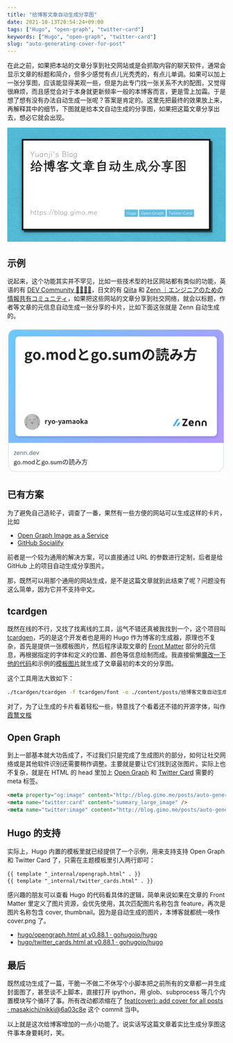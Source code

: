 ```yaml
---
title: "给博客文章自动生成分享图"
date: 2021-10-13T20:54:24+09:00
tags: ["Hugo", "open-graph", "twitter-card"]
keywords: ["Hugo", "open-graph", "twitter-card"]
slug: "auto-generating-cover-for-post"
---
```


在此之前，如果把本站的文章分享到社交网站或是会抓取内容的聊天软件，通常会显示文章的标题和简介，但多少感觉有点儿光秃秃的，有点儿单调。如果可以加上一张分享图，应该能显得美观一些，但是为此专门找一张关系不大的配图，又觉得很麻烦，而且感觉会对于本身就更新频率一般的本博客而言，更是雪上加霜。于是想了想有没有办法自动生成一张呢？答案是肯定的。这里先把最终的效果放上来，再解释其中的细节，下图就是给本文自动生成的分享图，如果把这篇文章分享出去，想必它就会出现。

![cover](cover.png)

<!--more-->

## 示例

说起来，这个功能其实并不罕见，比如一些技术型的社区网站都有类似的功能，英语的有 [DEV Community 👩‍💻👨‍💻](https://dev.to/)，日文的有 [Qiita](https://qiita.com/) 和 [Zenn ｜エンジニアのための情報共有コミュニティ](https://zenn.dev/)，如果把这些网站的文章分享到社交网络，就会以标题，作者等文章的元信息自动生成一张分享的卡片，比如下面这张就是 Zenn 自动生成的。

![zenn demo](zenn-twitter-card-demo.png)

## 已有方案

为了避免自己造轮子，调查了一番，果然有一些方便的网站可以生成这样的卡片，比如

- [Open Graph Image as a Service](https://og-image.vercel.app/)
- [GitHub Socialify](https://socialify.git.ci/)

前者是一个较为通用的解决方案，可以直接通过 URL 的参数进行定制，后者是给 GitHub 上的项目自动生成分享图片。

那，既然可以用那个通用的网站生成，是不是这篇文章就到此结束了呢？问题没有这么简单，因为它并不支持中文。

## tcardgen

既然在线的不行，又找了找离线的工具，运气不错还真被我找到一个，这个项目叫 [tcardgen](https://github.com/Ladicle/tcardgen)，巧的是这个开发者也是用的 Hugo 作为博客的生成器，原理也不复杂，首先是提供一张模板图片，然后程序读取文章的 [Front Matter](https://gohugo.io/content-management/front-matter/) 部分的元信息，再根据指定的字体和定义的位置、颜色等信息绘制而成。我直接偷懒[魔改一下他的代码](https://github.com/masakichi/tcardgen/commit/f97389031d1c2261fad1674d7a92f56448ffda49)和示例的[模板图片](https://github.com/Ladicle/tcardgen/tree/master/example)就生成了文章最初的本文的分享图。

这个工具用法大致如下：

```bash
./tcardgen/tcardgen -f tcardgen/font -o ./content/posts/给博客文章自动生成分享图/cover.png -t tcardgen/template.png content/posts/给博客文章自动生成分享图/index.md
```

对了，为了让生成的卡片看着轻松一些，特意找了个看着还不错的开源字体，叫作[霞鹜文楷](https://github.com/lxgw/LxgwWenKai)

## Open Graph

到上一部基本就大功告成了，不过我们只是完成了生成图片的部分，如何让社交网络或是其他软件识别还需要稍作调整。主要就是要让它们找到这张图片。实际上也不复杂，就是在 HTML 的 head 里加上 [Open Graph](https://ogp.me/) 和 [Twitter Card](https://developer.twitter.com/en/docs/twitter-for-websites/cards/overview/summary-card-with-large-image) 需要的 meta 标签。

```html
<meta property="og:image" content="http://blog.gimo.me/posts/auto-generating-cover-for-post/cover.png" />
<meta name="twitter:card" content="summary_large_image" />
<meta name="twitter:image" content="http://blog.gimo.me/posts/auto-generating-cover-for-post/cover.png" />
```

## Hugo 的支持

实际上，Hugo 内置的模板里就已经提供了一个示例，用来支持支持 Open Graph 和 Twitter Card 了，只需在主题模板里引入两行即可：

```go-html-template
{{ template "_internal/opengraph.html" . }}
{{ template "_internal/twitter_cards.html" . }}
```

感兴趣的朋友可以查看 Hugo 的代码看具体的逻辑，简单来说如果在文章的 Front Matter 里定义了图片资源，会优先使用，其次匹配图片名称包含 feature，再次是图片名称包含 cover, thumbnail。因为是自动生成的图片，本博客就都统一唤作 cover.png 了。

- [hugo/opengraph.html at v0.88.1 · gohugoio/hugo](https://github.com/gohugoio/hugo/blob/v0.88.1/tpl/tplimpl/embedded/templates/opengraph.html)
- [hugo/twitter_cards.html at v0.88.1 · gohugoio/hugo](https://github.com/gohugoio/hugo/blob/v0.88.1/tpl/tplimpl/embedded/templates/twitter_cards.html)

## 最后

既然成功生成了一篇，干脆一不做二不休写个小脚本把之前所有的文章都一并生成封面图了，甚至谈不上脚本，直接打开 ipython，用 glob、subprocess 等几个内置模块写个循环了事。所有改动都浓缩在了 [feat(cover): add cover for all posts · masakichi/nikki@6a03c8e](https://github.com/masakichi/nikki/commit/6a03c8e87c9a0180550c94ed74091b341099d797) 这个 commit 当中。

以上就是这次给博客增加的一点小功能了。说实话写这篇文章着实比生成分享图这件事本身要耗时，笑。
